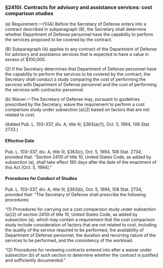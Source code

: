 ### §2410*l*. Contracts for advisory and assistance services: cost comparison studies ###

(a) Requirement.—(1)(A) Before the Secretary of Defense enters into a contract described in subparagraph (B), the Secretary shall determine whether Department of Defense personnel have the capability to perform the services proposed to be covered by the contract.

(B) Subparagraph (A) applies to any contract of the Department of Defense for advisory and assistance services that is expected to have a value in excess of $100,000.

(2) If the Secretary determines that Department of Defense personnel have the capability to perform the services to be covered by the contract, the Secretary shall conduct a study comparing the cost of performing the services with Department of Defense personnel and the cost of performing the services with contractor personnel.

(b) Waiver.—The Secretary of Defense may, pursuant to guidelines prescribed by the Secretary, waive the requirement to perform a cost comparison study under subsection (a)(2) based on factors that are not related to cost.

(Added Pub. L. 103–337, div. A, title III, §363(a)(1), Oct. 5, 1994, 108 Stat. 2733.)

#### Effective Date ####

Pub. L. 103–337, div. A, title III, §363(c), Oct. 5, 1994, 108 Stat. 2734, provided that: “Section 2410l of title 10, United States Code, as added by subsection (a), shall take effect 180 days after the date of the enactment of this Act [Oct. 5, 1994].”

#### Procedures for Conduct of Studies ####

Pub. L. 103–337, div. A, title III, §363(b), Oct. 5, 1994, 108 Stat. 2734, provided that: “The Secretary of Defense shall prescribe the following procedures:

“(1) Procedures for carrying out a cost comparison study under subsection (a)(2) of section 2410l of title 10, United States Code, as added by subsection (a), which may contain a requirement that the cost comparison study include consideration of factors that are not related to cost, including the quality of the service required to be performed, the availability of Department of Defense personnel, the duration and recurring nature of the services to be performed, and the consistency of the workload.

“(2) Procedures for reviewing contracts entered into after a waiver under subsection (b) of such section to determine whether the contract is justified and sufficiently documented.”